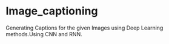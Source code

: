 # Image_captioning
Generating Captions for the given Images using Deep Learning methods.Using CNN and RNN.
